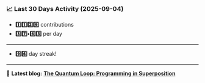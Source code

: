 <!--START_STATS-->
### 📈 Last 30 Days Activity (2025-09-04)  
- **1️⃣1️⃣2️⃣9️⃣** contributions  
- **3️⃣7️⃣•6️⃣3️⃣** per day
---
- **9️⃣6️⃣** day streak!
---
📝 **Latest blog:** [**The Quantum Loop: Programming in Superposition**](https://andriak.com/blog/quantum-loop)
<!--END_STATS-->
